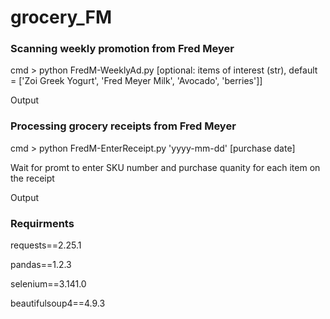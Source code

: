 # grocery_FM

### Scanning weekly promotion from Fred Meyer
cmd > python FredM-WeeklyAd.py [optional: items of interest (str), default = ['Zoi Greek Yogurt', 'Fred Meyer Milk', 'Avocado', 'berries']] 

Output


### Processing grocery receipts from Fred Meyer
cmd > python FredM-EnterReceipt.py 'yyyy-mm-dd' [purchase date] 

Wait for promt to enter SKU number and purchase quanity for each item on the receipt

Output

 

### Requirments

requests==2.25.1

pandas==1.2.3

selenium==3.141.0

beautifulsoup4==4.9.3

